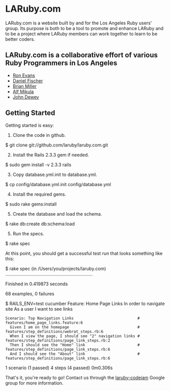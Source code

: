 # LARuby.com

LARuby.com is a website built by and for the Los Angeles Ruby users' group.  Its purpose is both to
be a tool to promote and enhance LARuby and to be a project where LARuby members can work together
to learn to be better coders.

## LARuby.com is a collaborative effort of various Ruby Programmers in Los Angeles

* [Ron Evans](http://deadprogrammersociety.blogspot.com/ "Ron Evans")
* [Daniel Fischer](http://www.abigfisch.com "Daniel Fischer")
* [Brian Miller](http://twitter.com/brimil_01 "Brian Miller")
* [Alf Mikula](http://twitter.com/alfmikula "Alf Mikula")
* [John Dewey](http://twitter.com/retr0h "John Dewey")

## Getting Started

Getting started is easy:

1. Clone the code in github.

  $ git clone git://github.com/laruby/laruby.com.git

2. Install the Rails 2.3.3 gem if needed.

  $ sudo gem install -v 2.3.3 rails

3. Copy database.yml.init to database.yml.

  $ cp config/database.yml.init config/database.yml

4. Install the required gems.

  $ sudo rake gems:install

5. Create the database and load the schema.

  $ rake db:create db:schema:load

5. Run the specs.

  $ rake spec

At this point, you should get a successful test run that looks something like this:

  $ rake spec
  (in /Users/you/projects/laruby.com)
  ....................................................................

  Finished in 0.419873 seconds

  68 examples, 0 failures


  $ RAILS_ENV=test cucumber
  Feature: Home Page Links
    In order to navigate site
    As a user
    I want to see links

    Scenario: Top Navigation Links                            # features/home_page_links.feature:6
      Given I am on the homepage                              # features/step_definitions/webrat_steps.rb:6
      When I view the page, I should see "2" navigation links # features/step_definitions/page_link_steps.rb:2
      Then I should see the "Home" link                       # features/step_definitions/page_link_steps.rb:6
      And I should see the "About" link                       # features/step_definitions/page_link_steps.rb:6

  1 scenario (1 passed)
  4 steps (4 passed)
  0m0.306s

That's it, you're ready to go!  Contact us through the [laruby-codejam](http://groups.google.com/group/laruby-codejam) Google group for more information.
